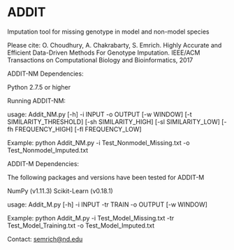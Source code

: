# ADDIT
Imputation tool for missing genotype in model and non-model species



Please cite: O. Choudhury, A. Chakrabarty, S. Emrich. Highly Accurate and Efficient Data-Driven Methods For Genotype Imputation. IEEE/ACM Transactions on Computational Biology and Bioinformatics, 2017



ADDIT-NM Dependencies:

Python 2.7.5 or higher

Running ADDIT-NM:

usage: Addit_NM.py [-h] -i INPUT -o OUTPUT [-w WINDOW]
                   [-t SIMILARITY_THRESHOLD] [-sh SIMILARITY_HIGH]
                   [-sl SIMILARITY_LOW] [-fh FREQUENCY_HIGH]
                   [-fl FREQUENCY_LOW]

Example: python Addit_NM.py -i Test_Nonmodel_Missing.txt -o Test_Nonmodel_Imputed.txt
				   
				   
				   
ADDIT-M Dependencies:

The following packages and versions have been tested for ADDIT-M

NumPy (v1.11.3)
Scikit-Learn (v0.18.1)


usage: Addit_M.py [-h] -i INPUT -tr TRAIN -o OUTPUT [-w WINDOW]

Example: python Addit_M.py -i Test_Model_Missing.txt -tr Test_Model_Training.txt -o Test_Model_Imputed.txt


Contact: semrich@nd.edu


